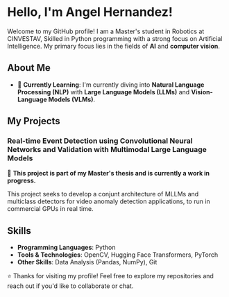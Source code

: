 # Hello, I'm Angel Hernandez!

Welcome to my GitHub profile! I am a Master's student in Robotics at CINVESTAV, Skilled in Python programming with a strong focus on Artificial Intelligence. My primary focus lies in the fields of **AI** and **computer vision**.

## About Me

- 🌱 **Currently Learning**: I'm currently diving into **Natural Language Processing (NLP)** with **Large Language Models (LLMs)** and **Vision-Language Models (VLMs)**.

## My Projects

### Real-time Event Detection using Convolutional Neural Networks and Validation with Multimodal Large Language Models

📌 **This project is part of my Master's thesis and is currently a work in progress.**

This project seeks to develop a conjunt architecture of MLLMs and multiclass detectors for video anomaly detection applications, to run in commercial GPUs in real time.

## Skills

- **Programming Languages**: Python
- **Tools & Technologies**: OpenCV, Hugging Face Transformers, PyTorch
- **Other Skills**: Data Analysis (Pandas, NumPy), Git


⭐️ Thanks for visiting my profile! Feel free to explore my repositories and reach out if you'd like to collaborate or chat.

<!---
## GitHub Stats

[![Your GitHub Stats](https://github-readme-stats.vercel.app/api?username=AngelHernandez333&show_icons=true&theme=radical)](https://github.com/AngelHernandez333)

[![Top Languages](https://github-readme-stats.vercel.app/api/top-langs/?username=AngelHernandez333&layout=compact&theme=radical)](https://github.com/AngelHernandez333)

---
AngelHernandez333/AngelHernandez333 is a ✨ special ✨ repository because its `README.md` (this file) appears on your GitHub profile.
You can click the Preview link to take a look at your changes.
--->
